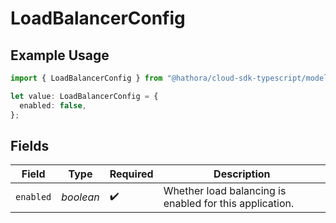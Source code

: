 # LoadBalancerConfig

## Example Usage

```typescript
import { LoadBalancerConfig } from "@hathora/cloud-sdk-typescript/models/components";

let value: LoadBalancerConfig = {
  enabled: false,
};
```

## Fields

| Field                                                   | Type                                                    | Required                                                | Description                                             |
| ------------------------------------------------------- | ------------------------------------------------------- | ------------------------------------------------------- | ------------------------------------------------------- |
| `enabled`                                               | *boolean*                                               | :heavy_check_mark:                                      | Whether load balancing is enabled for this application. |